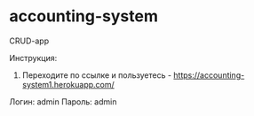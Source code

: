 # accounting-system
CRUD-app

Инструкция:
1. Переходите по ссылке и пользуетесь - https://accounting-system1.herokuapp.com/

Логин: admin
Пароль: admin
